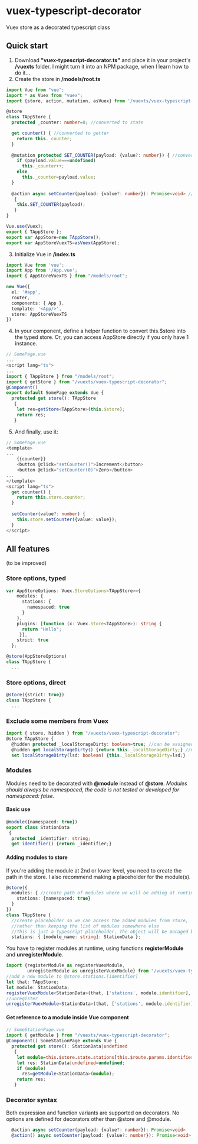 # vuex-typescript-decorator
Vuex store as a decorated typescript class

## Quick start
1. Download **"vuex-typescript-decorator.ts"** and place it in your project's **/vuexts** folder.
I might turn it into an NPM package, when I learn how to do it...
1. Create the store in **/models/root.ts**
```typescript
import Vue from "vue";
import * as Vuex from "vuex";
import {store, action, mutation, asVuex} from '/vuexts/vuex-typescript-decorator';

@store
class TAppStore {
  protected _counter: number=0; //converted to state

  get counter() { //converted to getter
    return this._counter;
  }
  
  @mutation protected SET_COUNTER(payload: {value?: number}) { //converted to mutation
    if (payload.value===undefined)
      this._counter++;
    else
      this._counter=payload.value;
  }
  
  @action async setCounter(payload: {value?: number}): Promise<void> //converted to action
   {
    this.SET_COUNTER(payload);
   }
}

Vue.use(Vuex);
export { TAppStore };
export var AppStore=new TAppStore();
export var AppStoreVuexTS=asVuex(AppStore);
```

3. Initialize Vue in **/index.ts**
```typescript
import Vue from 'vue';
import App from '/App.vue';
import { AppStoreVuexTS } from "/models/root";

new Vue({
  el: '#app',
  router,
  components: { App },
  template: '<App/>',
  store: AppStoreVuexTS
})
```

4. In your component, define a helper function to convert this.$store into the typed store.
Or, you can access AppStore directly if you only have 1 instance.
```typescript
// SomePage.vue
...
<script lang="ts">
...
import { TAppStore } from "/models/root";
import { getStore } from "/vuexts/vuex-typescript-decorator";
@Component()
export default SomePage extends Vue {
  protected get store(): TAppStore
   {
    let res=getStore<TAppStore>(this.$store);
    return res;
   }
```

5. And finally, use it:
```typescript
// SomePage.vue
<template>
...
    {{counter}}
    <button @click="setCounter()">Increment</button>
    <button @click="setCounter(0)">Zero</button>
...
</template>
<script lang="ts">
  get counter() {
    return this.store.counter;
  }
  
  setCounter(value?: number) {
    this.store.setCounter({value: value});
  }
</script>
```

## All features
(to be improved)
### Store options, typed
```typescript
var AppStoreOptions: Vuex.StoreOptions<TAppStore>={
    modules: {
      stations: {
        namespaced: true
      }
    },
    plugins: [function (x: Vuex.Store<TAppStore>): string {
      return "Hello";
     }],
    strict: true
  };

@store(AppStoreOptions)
class TAppStore {
  ...
```
### Store options, direct
```typescript
@store({strict: true})
class TAppStore {
  ...
```
### Exclude some members from Vuex
```typescript
import { store, hidden } from "/vuexts/vuex-typescript-decorator";
@store TAppStore {
  @hidden protected _localStorageDirty: boolean=true; //can be assigned outside mutations
  @hidden get localStorageDirty() {return this._localStorageDirty;} //not converted to Vuex getter
  set localStorageDirty(lsd: boolean) {this._localStorageDirty=lsd;}
```
### Modules
Modules need to be decorated with **@module** instead of **@store**.
*Modules should always be namespaced, the code is not tested or developed for namespaced: false*.
#### Basic use
```typescript
@module({namespaced: true})
export class StationData
 {
  protected _identifier: string;
  get identifier() {return _identifier;}
```
#### Adding modules to store
If you're adding the module at 2nd or lower level, you need to create the path in the store. I also recommend making a placeholder for the module(s).
```typescript
@store({
  modules: { //create path of modules where we will be adding at runtime
    stations: {namespaced: true}
  }
})
class TAppStore {
  //create placeholder so we can access the added modules from store,
  //rather than keeping the list of modules somewhere else
  //This is just a Typescript placeholder. The object will be managed by Vuex.
  stations: { [module_name: string]: StationData };
```

You have to register modules at runtime, using functions **registerModule** and **unregisterModule**.
```typescript
import {registerModule as registerVuexModule,
        unregisterModule as unregisterVuexModule} from "/vuexts/vuex-typescript-decorator";
//add a new module to @store.stations.[identifier]
let that: TAppStore;
let module: StationData;
registerVuexModule<StationData>(that, ['stations', module.identifier], module);
//unregister
unregisterVuexModule<StationData>(that, ['stations', module.identifier]);
```
#### Get reference to a module inside Vue component
```typescript
// SomeStationPage.vue
import { getModule } from "/vuexts/vuex-typescript-decorator";
@Component() SomeStationPage extends Vue {
  protected get store(): StationData|undefined
   {
    let module=this.$store.state.stations[this.$route.params.identifier];
    let res: StationData|undefined=undefined;
    if (module)
      res=getModule<StationData>(module);
    return res;
   }
```
### Decorator syntax
Both expression and function variants are supported on decorators.
No options are defined for decorators other than @store and @module.
```typescript
  @action async setCounter(payload: {value?: number}): Promise<void>
  @action() async setCounter(payload: {value?: number}): Promise<void>
```

